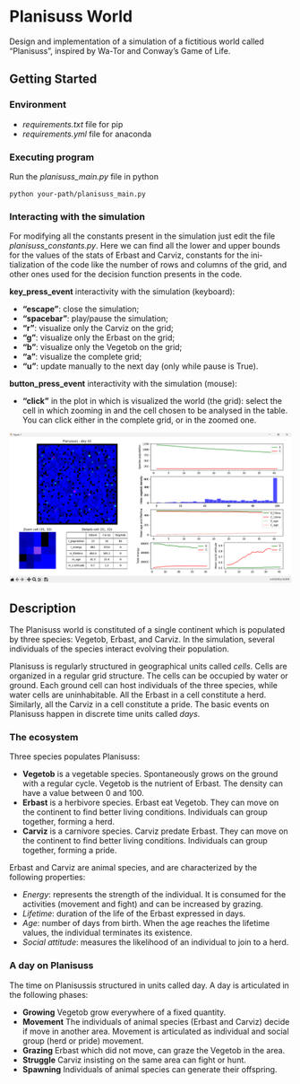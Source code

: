 # Planisuss World

Design and implementation of a simulation of a
fictitious world called “Planisuss”, inspired by Wa-Tor and Conway’s Game of Life.

## Getting Started

### Environment

- _requirements.txt_ file for pip
- _requirements.yml_ file for anaconda

### Executing program

Run the _planisuss_main.py_ file in python

```
python your-path/planisuss_main.py
```

### Interacting with the simulation

For modifying all the constants present in the simulation just edit the file
_planisuss_constants.py_. Here we can find all the lower and
upper bounds for the values of the stats of Erbast and Carviz, constants for the ini-
tialization of the code like the number of rows and columns of the grid, and other ones
used for the decision function presents in the code.

**key_press_event** interactivity with the simulation (keyboard):

- **“escape”**: close the simulation;
- **“spacebar”**: play/pause the simulation;
- **“r”**: visualize only the Carviz on the grid;
- **“g”**: visualize only the Erbast on the grid;
- **“b”**: visualize only the Vegetob on the grid;
- **“a”**: visualize the complete grid;
- **“u”**: update manually to the next day (only while pause is True).

**button_press_event** interactivity with the simulation (mouse):

- **“click”** in the plot in which is visualized the world (the grid): select the cell in
  which zooming in and the cell chosen to be analysed in the table. You can click
  either in the complete grid, or in the zoomed one.

![preview](https://github.com/AlessandroGhiotto/planisuss-world/blob/main/preview.png)

## Description

The Planisuss world is constituted of a single continent which is populated by three species:
Vegetob, Erbast, and Carviz. In the simulation, several individuals of the species interact evolving
their population.

Planisuss is regularly structured in geographical units called _cells_. Cells are organized in a regular
grid structure. The cells can be occupied by water or ground. Each ground cell can host individuals of the three species,
while water cells are uninhabitable.
All the Erbast in a cell constitute a herd. Similarly, all the Carviz in a cell constitute a pride.
The basic events on Planisuss happen in discrete time units called _days_.

### The ecosystem

Three species populates Planisuss:

- **Vegetob** is a vegetable species. Spontaneously grows on the ground with a regular
  cycle. Vegetob is the nutrient of Erbast. The density can have a value between 0 and 100.
- **Erbast** is a herbivore species. Erbast eat Vegetob. They can move on the continent
  to find better living conditions. Individuals can group together, forming a herd.
- **Carviz** is a carnivore species. Carviz predate Erbast. They can move on the
  continent to find better living conditions. Individuals can group together, forming a pride.

Erbast and Carviz are animal species, and are characterized by the following properties:

- _Energy_: represents the strength of the individual. It is consumed for the activities (movement
  and fight) and can be increased by grazing.
- _Lifetime_: duration of the life of the Erbast expressed in days.
- _Age_: number of days from birth. When the age reaches the lifetime values, the individual
  terminates its existence.
- _Social attitude_: measures the likelihood of an individual to join to a herd.

### A day on Planisuss

The time on Planisussis structured in units called day. A day is articulated in the following
phases:

- **Growing** Vegetob grow everywhere of a fixed quantity.
- **Movement** The individuals of animal species (Erbast and Carviz) decide if move in another
  area. Movement is articulated as individual and social group (herd or pride) movement.
- **Grazing** Erbast which did not move, can graze the Vegetob in the area.
- **Struggle** Carviz insisting on the same area can fight or hunt.
- **Spawning** Individuals of animal species can generate their offspring.
